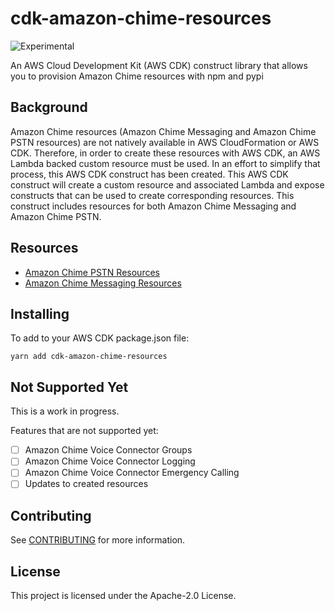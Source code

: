 # cdk-amazon-chime-resources

![Experimental](https://img.shields.io/badge/experimental-important.svg?style=for-the-badge)

An AWS Cloud Development Kit (AWS CDK) construct library that allows you to provision Amazon Chime resources with npm and pypi

## Background

Amazon Chime resources (Amazon Chime Messaging and Amazon Chime PSTN resources) are not natively available in AWS CloudFormation or AWS CDK. Therefore, in order to create these resources with AWS CDK, an AWS Lambda backed custom resource must be used. In an effort to simplify that process, this AWS CDK construct has been created. This AWS CDK construct will create a custom resource and associated Lambda and expose constructs that can be used to create corresponding resources. This construct includes resources for both Amazon Chime Messaging and Amazon Chime PSTN.

## Resources

* [Amazon Chime PSTN Resources](PSTNRESOURCES.MD)
* [Amazon Chime Messaging Resources](MESSAGINGRESOURCES.MD)

## Installing

To add to your AWS CDK package.json file:

```
yarn add cdk-amazon-chime-resources
```

## Not Supported Yet

This is a work in progress.

Features that are not supported yet:

* [ ] Amazon Chime Voice Connector Groups
* [ ] Amazon Chime Voice Connector Logging
* [ ] Amazon Chime Voice Connector Emergency Calling
* [ ] Updates to created resources

## Contributing

See [CONTRIBUTING](CONTRIBUTING.md) for more information.

## License

This project is licensed under the Apache-2.0 License.
